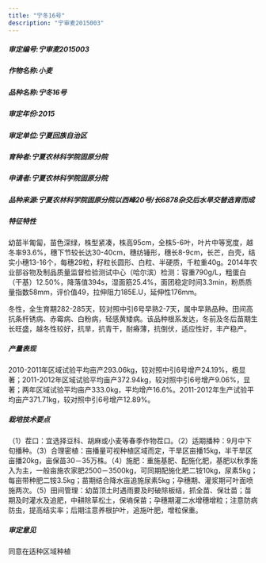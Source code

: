 ```yaml
---
title: "宁冬16号"
description: "宁审麦2015003"
---
```

##### 审定编号:宁审麦2015003

##### 作物名称:小麦

##### 品种名称:宁冬16号

##### 审定年份:2015

##### 审定单位:宁夏回族自治区

##### 育种者:宁夏农林科学院固原分院

##### 申请者:宁夏农林科学院固原分院

##### 品种来源:宁夏农林科学院固原分院以西峰20号/长6878杂交后水旱交替选育而成

##### 特征特性
幼苗半匍匐，苗色深绿，株型紧凑，株高95cm，全株5-6叶，叶片中等宽度，越冬率93.6%，穗下节较长达30-40cm，穗纺锤形，穗长8-9cm，长芒，白壳，结实小穗13-16个，每穗29粒，籽粒长圆形、白粒、半硬质，千粒重40g。2014年农业部谷物及制品质量监督检验测试中心（哈尔滨）检测：容重790g/L，粗蛋白（干基）12.50%，降落值394s，湿面筋25.4%，面团稳定时间3.3min，粉质质量指数58mm，评价值49，拉伸阻力185E.U，延伸性176mm。
冬性，全生育期282-285天，较对照中引6号早熟2-7天，属中早熟品种。田间高抗条杆锈病、赤霉病、白粉病，轻感黄矮病。该品种根系发达，冬前及冬后苗期生长旺盛，越冬性较好，抗旱，抗青干，耐瘠薄，抗倒伏，适应性好，丰产稳产。


##### 产量表现
2010-2011年区域试验平均亩产293.06kg，较对照中引6号增产24.19%，极显著；2011-2012年区域试验平均亩产372.94kg，较对照中引6号增产9.06%，显著；两年区域试验平均亩产333.0kg，平均增产16.6%。2011-2012年生产试验平均亩产371.71kg，较对照中引6号增产12.89%。

##### 栽培技术要点
（1）茬口：宜选择豆科、胡麻或小麦等春季作物茬口。（2）适期播种：9月中下旬播种。（3）合理密植：亩播量可视种植区域而定，干旱区亩播15kg，半干旱区亩播20kg，亩保苗30－35万株。（4）施肥：重施基肥、配施化肥，基肥以秋季施入为主，一般亩施农家肥2500－3500kg，可同期配施化肥二铵10kg，尿素5kg；每亩带种肥二铵3.5kg；苗期结合降水亩追施尿素5kg；孕穗期、灌浆期可叶面喷施两次。（5）田间管理：幼苗顶土时遇雨要及时破除板结，抓全苗、保壮苗；苗期及时灌水及追肥，中耕除草松土，保墒保苗；孕穗期灌二水增穗增粒；注意防病防虫，提高结实率；后期注意养根护叶，追施叶肥，增粒保重。 

##### 审定意见
同意在适种区域种植
